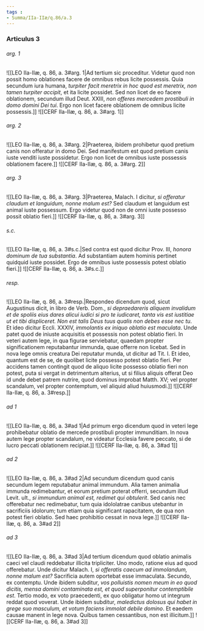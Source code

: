 ```yaml
---
tags : 
- Summa/IIa-IIæ/q.86/a.3
---
```


### Articulus 3

###### arg. 1
![[LEO IIa-IIæ, q. 86, a. 3#arg. 1|Ad tertium sic proceditur. Videtur quod non possit homo oblationes facere de omnibus rebus licite possessis. Quia secundum iura humana, *turpiter facit meretrix in hoc quod est meretrix, non tamen turpiter accipit*, et ita licite possidet. Sed non licet de eo facere oblationem, secundum illud Deut. XXIII, *non offeres mercedem prostibuli in domo domini Dei tui*. Ergo non licet facere oblationem de omnibus licite possessis.]]
![[CERF IIa-IIæ, q. 86, a. 3#arg. 1]]

###### arg. 2
![[LEO IIa-IIæ, q. 86, a. 3#arg. 2|Praeterea, ibidem prohibetur quod pretium canis non offeratur in domo Dei. Sed manifestum est quod pretium canis iuste venditi iuste possidetur. Ergo non licet de omnibus iuste possessis oblationem facere.]]
![[CERF IIa-IIæ, q. 86, a. 3#arg. 2]]

###### arg. 3
![[LEO IIa-IIæ, q. 86, a. 3#arg. 3|Praeterea, Malach. I dicitur, *si offeratur claudum et languidum, nonne malum est?* Sed claudum et languidum est animal iuste possessum. Ergo videtur quod non de omni iuste possesso possit oblatio fieri.]]
![[CERF IIa-IIæ, q. 86, a. 3#arg. 3]]

###### s.c.
![[LEO IIa-IIæ, q. 86, a. 3#s.c.|Sed contra est quod dicitur Prov. III, *honora dominum de tua substantia*. Ad substantiam autem hominis pertinet quidquid iuste possidet. Ergo de omnibus iuste possessis potest oblatio fieri.]]
![[CERF IIa-IIæ, q. 86, a. 3#s.c.]]

###### resp.
![[LEO IIa-IIæ, q. 86, a. 3#resp.|Respondeo dicendum quod, sicut Augustinus dicit, in libro de Verb. Dom., *si depraedareris aliquem invalidum et de spoliis eius dares alicui iudici si pro te iudicaret, tanta vis est iustitiae ut et tibi displiceret. Non est talis Deus tuus qualis non debes esse nec tu*. Et ideo dicitur Eccli. XXXIV, *immolantis ex iniquo oblatio est maculata*. Unde patet quod de iniuste acquisitis et possessis non potest oblatio fieri. In veteri autem lege, in qua figurae serviebatur, quaedam propter significationem reputabantur immunda, quae offerre non licebat. Sed in nova lege omnis creatura Dei reputatur munda, ut dicitur ad Tit. I. Et ideo, quantum est de se, de quolibet licite possesso potest oblatio fieri. Per accidens tamen contingit quod de aliquo licite possesso oblatio fieri non potest, puta si vergat in detrimentum alterius, ut si filius aliquis offerat Deo id unde debet patrem nutrire, quod dominus improbat Matth. XV; vel propter scandalum, vel propter contemptum, vel aliquid aliud huiusmodi.]]
![[CERF IIa-IIæ, q. 86, a. 3#resp.]]

###### ad 1
![[LEO IIa-IIæ, q. 86, a. 3#ad 1|Ad primum ergo dicendum quod in veteri lege prohibebatur oblatio de mercede prostibuli propter immunditiam. In nova autem lege propter scandalum, ne videatur Ecclesia favere peccato, si de lucro peccati oblationem recipiat.]]
![[CERF IIa-IIæ, q. 86, a. 3#ad 1]]

###### ad 2
![[LEO IIa-IIæ, q. 86, a. 3#ad 2|Ad secundum dicendum quod canis secundum legem reputabatur animal immundum. Alia tamen animalia immunda redimebantur, et eorum pretium poterat offerri, secundum illud Levit. ult., *si immundum animal est, redimet qui obtulerit*. Sed canis nec offerebatur nec redimebatur, tum quia idololatrae canibus utebantur in sacrificiis idolorum; tum etiam quia significant rapacitatem, de qua non potest fieri oblatio. Sed haec prohibitio cessat in nova lege.]]
![[CERF IIa-IIæ, q. 86, a. 3#ad 2]]

###### ad 3
![[LEO IIa-IIæ, q. 86, a. 3#ad 3|Ad tertium dicendum quod oblatio animalis caeci vel claudi reddebatur illicita tripliciter. Uno modo, ratione eius ad quod offerebatur. Unde dicitur Malach. I, *si offeratis caecum ad immolandum, nonne malum est?* Sacrificia autem oportebat esse immaculata. Secundo, ex contemptu. Unde ibidem subditur, *vos polluistis nomen meum in eo quod dicitis, mensa domini contaminata est, et quod superponitur contemptibile est*. Tertio modo, ex voto praecedenti, ex quo obligatur homo ut integrum reddat quod voverat. Unde ibidem subditur, *maledictus dolosus qui habet in grege suo masculum, et votum faciens immolat debile domino*. Et eaedem causae manent in lege nova. Quibus tamen cessantibus, non est illicitum.]]
![[CERF IIa-IIæ, q. 86, a. 3#ad 3]]

